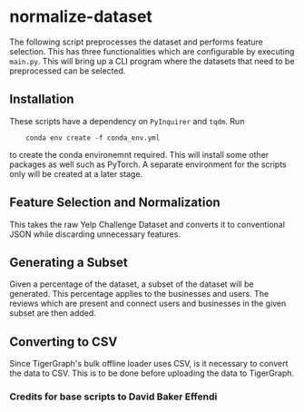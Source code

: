 # normalize-dataset

The following script preprocesses the dataset and performs feature selection. This has three functionalities which are configurable by executing `main.py`. This will bring up a CLI program where the datasets that need to be preprocessed can be selected.

## Installation
These scripts have a dependency on `PyInquirer` and `tqdm`. Run
```
    conda env create -f conda_env.yml
```
to create the conda environemnt required. This will install some other packages as well such as PyTorch. A separate environment for the scripts only will be created at a later stage.

## Feature Selection and Normalization

This takes the raw Yelp Challenge Dataset and converts it to conventional JSON while discarding unnecessary features.

## Generating a Subset

Given a percentage of the dataset, a subset of the dataset will be generated. This percentage applies to the businesses and users. The reviews which are present and connect users and businesses in the given subset are then added.

## Converting to CSV

Since TigerGraph's bulk offline loader uses CSV, is it necessary to convert the data to CSV. This is to be done before uploading the data to TigerGraph.

### Credits for base scripts to David Baker Effendi